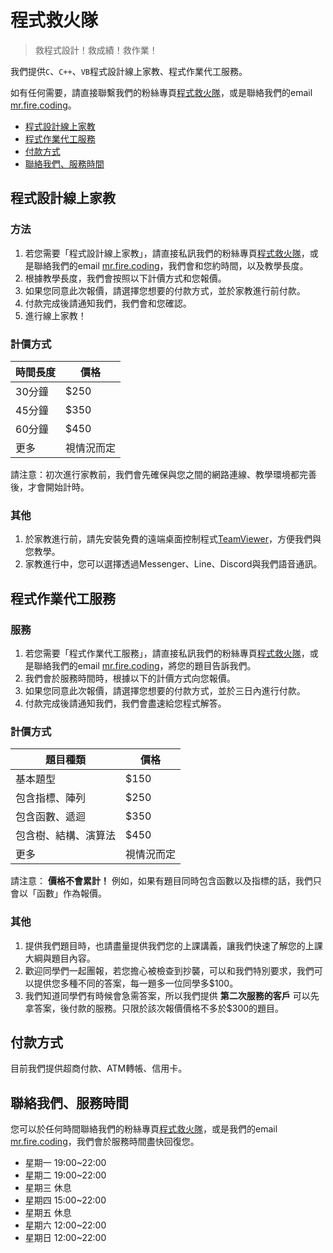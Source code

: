 # 程式救火隊

> 救程式設計！救成績！救作業！

我們提供`C`、`C++`、`VB`程式設計線上家教、程式作業代工服務。

如有任何需要，請直接聯繫我們的粉絲專頁[程式救火隊](https://www.facebook.com/mr.fire.coding/)，或是聯絡我們的email [mr.fire.coding](mr.fire.coding@gmail.com)。

- [程式設計線上家教]()
- [程式作業代工服務]()
- [付款方式]()
- [聯絡我們、服務時間]()

## 程式設計線上家教

### 方法

1. 若您需要「程式設計線上家教」，請直接私訊我們的粉絲專頁[程式救火隊](https://www.facebook.com/mr.fire.coding/)，或是聯絡我們的email [mr.fire.coding](mr.fire.coding@gmail.com)，我們會和您約時間，以及教學長度。
2. 根據教學長度，我們會按照以下計價方式和您報價。
3. 如果您同意此次報價，請選擇您想要的付款方式，並於家教進行前付款。
4. 付款完成後請通知我們，我們會和您確認。
5. 進行線上家教！

### 計價方式

| 時間長度 | 價格 |
| ------ | ---- |
| 30分鐘 | $250 |
| 45分鐘 | $350 |
| 60分鐘 | $450 |
| 更多 | 視情況而定 |

請注意：初次進行家教前，我們會先確保與您之間的網路連線、教學環境都完善後，才會開始計時。

### 其他

1. 於家教進行前，請先安裝免費的遠端桌面控制程式[TeamViewer](https://www.teamviewer.com/zhtw/download/windows/)，方便我們與您教學。
2. 家教進行中，您可以選擇透過Messenger、Line、Discord與我們語音通訊。

## 程式作業代工服務

### 服務

1. 若您需要「程式作業代工服務」，請直接私訊我們的粉絲專頁[程式救火隊](https://www.facebook.com/mr.fire.coding/)，或是聯絡我們的email [mr.fire.coding](mr.fire.coding@gmail.com)，將您的題目告訴我們。
2. 我們會於服務時間時，根據以下的計價方式向您報價。
3. 如果您同意此次報價，請選擇您想要的付款方式，並於三日內進行付款。
4. 付款完成後請通知我們，我們會盡速給您程式解答。

### 計價方式

| 題目種類 | 價格 |
| ------ | ---- |
| 基本題型 | $150 |
| 包含指標、陣列 | $250 |
| 包含函數、遞迴 | $350 |
| 包含樹、結構、演算法 | $450 |
| 更多 | 視情況而定 |

請注意： **價格不會累計！** 例如，如果有題目同時包含函數以及指標的話，我們只會以「函數」作為報價。

### 其他

1. 提供我們題目時，也請盡量提供我們您的上課講義，讓我們快速了解您的上課大綱與題目內容。
2. 歡迎同學們一起團報，若您擔心被檢查到抄襲，可以和我們特別要求，我們可以提供您多種不同的答案，每一題多一位同學多$100。
3. 我們知道同學們有時候會急需答案，所以我們提供 **第二次服務的客戶** 可以先拿答案，後付款的服務。只限於該次報價價格不多於$300的題目。

## 付款方式

目前我們提供超商付款、ATM轉帳、信用卡。

## 聯絡我們、服務時間

您可以於任何時間聯絡我們的粉絲專頁[程式救火隊](https://www.facebook.com/mr.fire.coding/)，或是我們的email [mr.fire.coding](mr.fire.coding@gmail.com)，我們會於服務時間盡快回復您。

- 星期一 19:00~22:00
- 星期二 19:00~22:00
- 星期三 休息
- 星期四 15:00~22:00
- 星期五 休息
- 星期六 12:00~22:00
- 星期日 12:00~22:00

